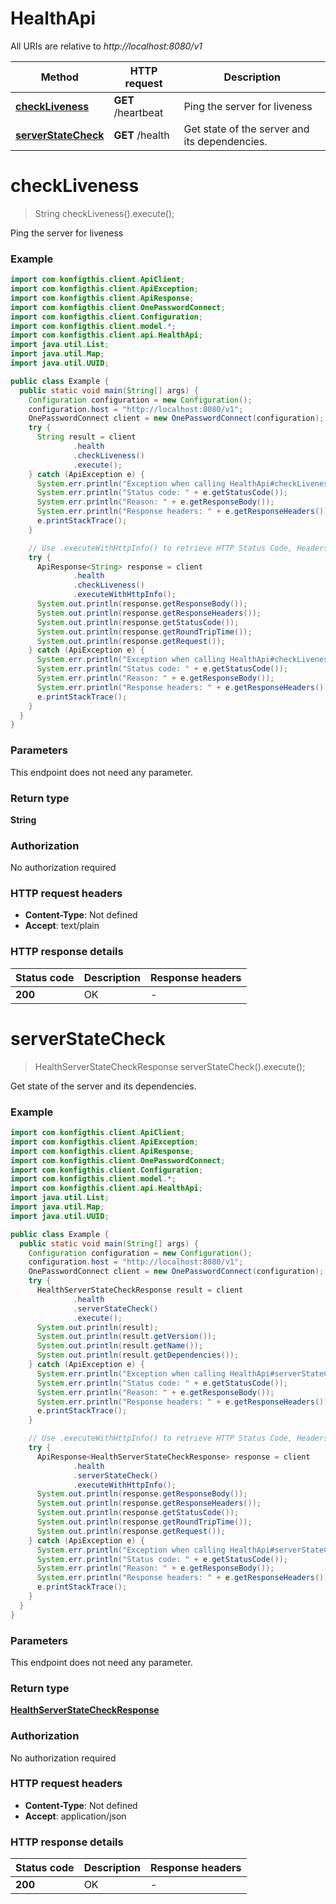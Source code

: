 # HealthApi

All URIs are relative to *http://localhost:8080/v1*

| Method | HTTP request | Description |
|------------- | ------------- | -------------|
| [**checkLiveness**](HealthApi.md#checkLiveness) | **GET** /heartbeat | Ping the server for liveness |
| [**serverStateCheck**](HealthApi.md#serverStateCheck) | **GET** /health | Get state of the server and its dependencies. |


<a name="checkLiveness"></a>
# **checkLiveness**
> String checkLiveness().execute();

Ping the server for liveness

### Example
```java
import com.konfigthis.client.ApiClient;
import com.konfigthis.client.ApiException;
import com.konfigthis.client.ApiResponse;
import com.konfigthis.client.OnePasswordConnect;
import com.konfigthis.client.Configuration;
import com.konfigthis.client.model.*;
import com.konfigthis.client.api.HealthApi;
import java.util.List;
import java.util.Map;
import java.util.UUID;

public class Example {
  public static void main(String[] args) {
    Configuration configuration = new Configuration();
    configuration.host = "http://localhost:8080/v1";
    OnePasswordConnect client = new OnePasswordConnect(configuration);
    try {
      String result = client
              .health
              .checkLiveness()
              .execute();
    } catch (ApiException e) {
      System.err.println("Exception when calling HealthApi#checkLiveness");
      System.err.println("Status code: " + e.getStatusCode());
      System.err.println("Reason: " + e.getResponseBody());
      System.err.println("Response headers: " + e.getResponseHeaders());
      e.printStackTrace();
    }

    // Use .executeWithHttpInfo() to retrieve HTTP Status Code, Headers and Request
    try {
      ApiResponse<String> response = client
              .health
              .checkLiveness()
              .executeWithHttpInfo();
      System.out.println(response.getResponseBody());
      System.out.println(response.getResponseHeaders());
      System.out.println(response.getStatusCode());
      System.out.println(response.getRoundTripTime());
      System.out.println(response.getRequest());
    } catch (ApiException e) {
      System.err.println("Exception when calling HealthApi#checkLiveness");
      System.err.println("Status code: " + e.getStatusCode());
      System.err.println("Reason: " + e.getResponseBody());
      System.err.println("Response headers: " + e.getResponseHeaders());
      e.printStackTrace();
    }
  }
}

```

### Parameters
This endpoint does not need any parameter.

### Return type

**String**

### Authorization

No authorization required

### HTTP request headers

 - **Content-Type**: Not defined
 - **Accept**: text/plain

### HTTP response details
| Status code | Description | Response headers |
|-------------|-------------|------------------|
| **200** | OK |  -  |

<a name="serverStateCheck"></a>
# **serverStateCheck**
> HealthServerStateCheckResponse serverStateCheck().execute();

Get state of the server and its dependencies.

### Example
```java
import com.konfigthis.client.ApiClient;
import com.konfigthis.client.ApiException;
import com.konfigthis.client.ApiResponse;
import com.konfigthis.client.OnePasswordConnect;
import com.konfigthis.client.Configuration;
import com.konfigthis.client.model.*;
import com.konfigthis.client.api.HealthApi;
import java.util.List;
import java.util.Map;
import java.util.UUID;

public class Example {
  public static void main(String[] args) {
    Configuration configuration = new Configuration();
    configuration.host = "http://localhost:8080/v1";
    OnePasswordConnect client = new OnePasswordConnect(configuration);
    try {
      HealthServerStateCheckResponse result = client
              .health
              .serverStateCheck()
              .execute();
      System.out.println(result);
      System.out.println(result.getVersion());
      System.out.println(result.getName());
      System.out.println(result.getDependencies());
    } catch (ApiException e) {
      System.err.println("Exception when calling HealthApi#serverStateCheck");
      System.err.println("Status code: " + e.getStatusCode());
      System.err.println("Reason: " + e.getResponseBody());
      System.err.println("Response headers: " + e.getResponseHeaders());
      e.printStackTrace();
    }

    // Use .executeWithHttpInfo() to retrieve HTTP Status Code, Headers and Request
    try {
      ApiResponse<HealthServerStateCheckResponse> response = client
              .health
              .serverStateCheck()
              .executeWithHttpInfo();
      System.out.println(response.getResponseBody());
      System.out.println(response.getResponseHeaders());
      System.out.println(response.getStatusCode());
      System.out.println(response.getRoundTripTime());
      System.out.println(response.getRequest());
    } catch (ApiException e) {
      System.err.println("Exception when calling HealthApi#serverStateCheck");
      System.err.println("Status code: " + e.getStatusCode());
      System.err.println("Reason: " + e.getResponseBody());
      System.err.println("Response headers: " + e.getResponseHeaders());
      e.printStackTrace();
    }
  }
}

```

### Parameters
This endpoint does not need any parameter.

### Return type

[**HealthServerStateCheckResponse**](HealthServerStateCheckResponse.md)

### Authorization

No authorization required

### HTTP request headers

 - **Content-Type**: Not defined
 - **Accept**: application/json

### HTTP response details
| Status code | Description | Response headers |
|-------------|-------------|------------------|
| **200** | OK |  -  |


